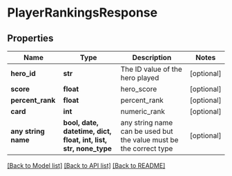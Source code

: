 # PlayerRankingsResponse


## Properties
Name | Type | Description | Notes
------------ | ------------- | ------------- | -------------
**hero_id** | **str** | The ID value of the hero played | [optional] 
**score** | **float** | hero_score | [optional] 
**percent_rank** | **float** | percent_rank | [optional] 
**card** | **int** | numeric_rank | [optional] 
**any string name** | **bool, date, datetime, dict, float, int, list, str, none_type** | any string name can be used but the value must be the correct type | [optional]

[[Back to Model list]](../README.md#documentation-for-models) [[Back to API list]](../README.md#documentation-for-api-endpoints) [[Back to README]](../README.md)


